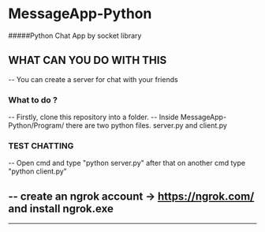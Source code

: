# MessageApp-Python
#####Python Chat App by socket library

## WHAT CAN YOU DO WITH THIS 
-- You can create a server for chat with your friends

### What to do ?
-- Firstly, clone this repository into a folder.
-- Inside MessageApp-Python/Program/ there are two python files. server.py and client.py

### TEST CHATTING 
-- Open cmd and type "python server.py" after that on another cmd type "python client.py"

##
-- create an ngrok account -> https://ngrok.com/ and install ngrok.exe 
-- 
----------------
